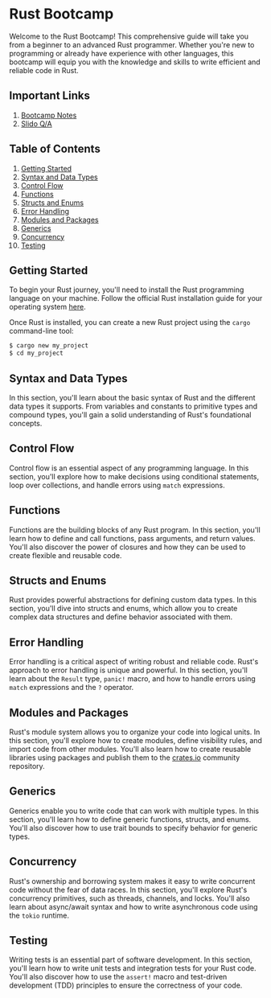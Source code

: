 # Rust Bootcamp

Welcome to the Rust Bootcamp! This comprehensive guide will take you from a beginner to an advanced Rust programmer. Whether you're new to programming or already have experience with other languages, this bootcamp will equip you with the knowledge and skills to write efficient and reliable code in Rust.

## Important Links

1. [Bootcamp Notes](https://bootcampnotes.xyz/solana/)
2. [Slido Q/A](https://app.sli.do/event/gnixvMEio3qxHkitBTzcY9/live/questions)

## Table of Contents

1. [Getting Started](#getting-started)
2. [Syntax and Data Types](#syntax-and-data-types)
3. [Control Flow](#control-flow)
4. [Functions](#functions)
5. [Structs and Enums](#structs-and-enums)
6. [Error Handling](#error-handling)
7. [Modules and Packages](#modules-and-packages)
8. [Generics](#generics)
9. [Concurrency](#concurrency)
10. [Testing](#testing)

## Getting Started

To begin your Rust journey, you'll need to install the Rust programming language on your machine. Follow the official Rust installation guide for your operating system [here](https://www.rust-lang.org/tools/install).

Once Rust is installed, you can create a new Rust project using the `cargo` command-line tool:

```bash
$ cargo new my_project
$ cd my_project
```

## Syntax and Data Types

In this section, you'll learn about the basic syntax of Rust and the different data types it supports. From variables and constants to primitive types and compound types, you'll gain a solid understanding of Rust's foundational concepts.

## Control Flow

Control flow is an essential aspect of any programming language. In this section, you'll explore how to make decisions using conditional statements, loop over collections, and handle errors using `match` expressions.

## Functions

Functions are the building blocks of any Rust program. In this section, you'll learn how to define and call functions, pass arguments, and return values. You'll also discover the power of closures and how they can be used to create flexible and reusable code.

## Structs and Enums

Rust provides powerful abstractions for defining custom data types. In this section, you'll dive into structs and enums, which allow you to create complex data structures and define behavior associated with them.

## Error Handling

Error handling is a critical aspect of writing robust and reliable code. Rust's approach to error handling is unique and powerful. In this section, you'll learn about the `Result` type, `panic!` macro, and how to handle errors using `match` expressions and the `?` operator.

## Modules and Packages

Rust's module system allows you to organize your code into logical units. In this section, you'll explore how to create modules, define visibility rules, and import code from other modules. You'll also learn how to create reusable libraries using packages and publish them to the [crates.io](https://crates.io) community repository.

## Generics

Generics enable you to write code that can work with multiple types. In this section, you'll learn how to define generic functions, structs, and enums. You'll also discover how to use trait bounds to specify behavior for generic types.

## Concurrency

Rust's ownership and borrowing system makes it easy to write concurrent code without the fear of data races. In this section, you'll explore Rust's concurrency primitives, such as threads, channels, and locks. You'll also learn about async/await syntax and how to write asynchronous code using the `tokio` runtime.

## Testing

Writing tests is an essential part of software development. In this section, you'll learn how to write unit tests and integration tests for your Rust code. You'll also discover how to use the `assert!` macro and test-driven development (TDD) principles to ensure the correctness of your code.